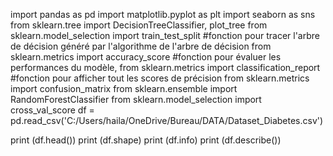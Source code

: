 import pandas as pd
import matplotlib.pyplot as plt 
import seaborn as sns 
from sklearn.tree import DecisionTreeClassifier, plot_tree 
from sklearn.model_selection import train_test_split #fonction pour tracer l'arbre de décision généré par l'algorithme de l'arbre de décision
from sklearn.metrics import accuracy_score #fonction pour évaluer les performances du modèle,
from sklearn.metrics import classification_report #fonction pour afficher tout les scores de précision 
from sklearn.metrics import confusion_matrix
from sklearn.ensemble import RandomForestClassifier
from sklearn.model_selection import cross_val_score
df = pd.read_csv('C:/Users/haila/OneDrive/Bureau/DATA/Dataset_Diabetes.csv')

print (df.head())
print (df.shape)
print (df.info)
print (df.describe())
